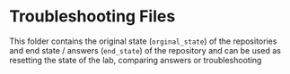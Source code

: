 # Troubleshooting Files

This folder contains the original state (`orginal_state`) of the repositories 
and end state / answers (`end_state`) of the repository and can be used as 
resetting the state of the lab, comparing answers or troubleshooting